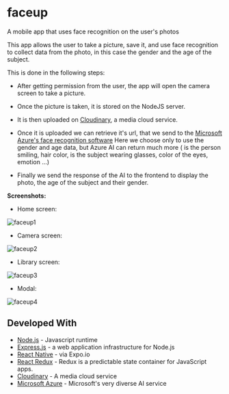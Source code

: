 # faceup
A mobile app that uses face recognition on the user's photos

This app allows the user to take a picture, save it, and use face recognition to collect data from the photo, in this case the gender and the age of the subject.

This is done in the following steps:

- After getting permission from the user, the app will open the camera screen to take a picture. 

- Once the picture is taken, it is stored on the NodeJS server. 

- It is then uploaded on [Cloudinary](https://cloudinary.com/), a media cloud service. 

- Once it is uploaded we can retrieve it's url, that we send to the [Microsoft Azure's face recognition software](https://azure.microsoft.com/fr-fr/services/cognitive-services/directory/vision/)
Here we choose only to use the gender and age data, but Azure AI can return much more ( is the person smiling, hair color, is the subject wearing glasses, color of the eyes, emotion ...)

- Finally we send the response of the AI to the frontend to display the photo, the age of the subject and their gender.

**Screenshots:**
* Home screen:


![faceup1](https://i.ibb.co/CM9xHFZ/faceup-home.jpg)

* Camera screen:


![faceup2](https://i.ibb.co/RcCDnGy/faceup-camera2.jpg)

* Library screen:


![faceup3](https://i.ibb.co/FVPtf3V/faceup-library.jpg)

* Modal:


![faceup4](https://i.ibb.co/VvQsRnt/faceup-modal.jpg)

## Developed With

* [Node.js](https://nodejs.org/en/) - Javascript runtime
* [Express.js](https://expressjs.com/fr/) - a web application infrastructure for Node.js
* [React Native](https://facebook.github.io/react-native/) - via Expo.io
* [React Redux](https://github.com/reduxjs/react-redux) - Redux is a predictable state container for JavaScript apps.
* [Cloudinary](https://cloudinary.com/) - A media cloud service
* [Microsoft Azure](https://azure.microsoft.com/fr-fr/) - Microsoft's very diverse AI service
